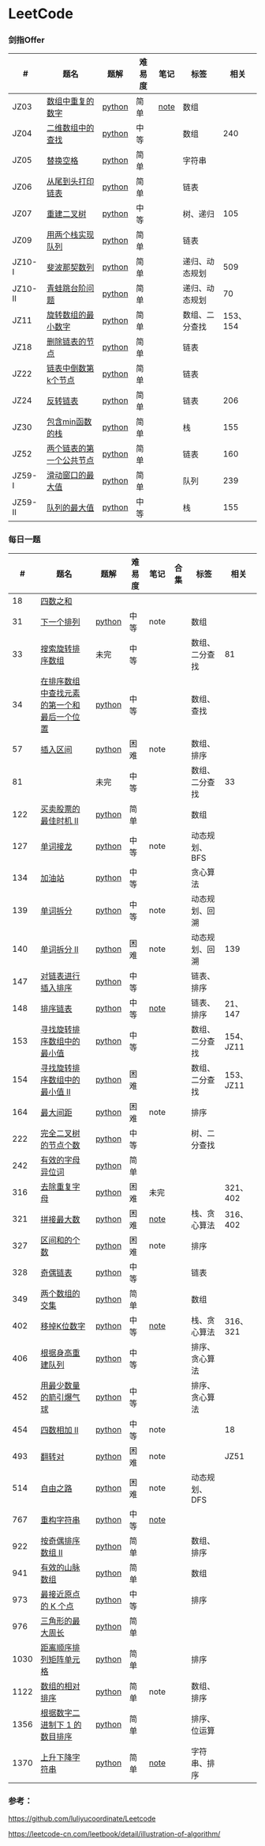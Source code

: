 # LeetCode

### 剑指Offer

| #       | 题名                                                         | 题解                                                         | 难易度 | 笔记                                                         | 标签           | 相关     |
| ------- | ------------------------------------------------------------ | ------------------------------------------------------------ | ------ | ------------------------------------------------------------ | -------------- | -------- |
| JZ03    | [数组中重复的数字](https://leetcode-cn.com/problems/shu-zu-zhong-zhong-fu-de-shu-zi-lcof/) | [python](https://github.com/Sibyl233/LeetCode/blob/master/src/JZ/JZ03.py) | 简单   | [note](https://github.com/Sibyl233/LeetCode/blob/master/note/JZ/JZ03.md) | 数组           |          |
| JZ04    | [二维数组中的查找](https://leetcode-cn.com/problems/er-wei-shu-zu-zhong-de-cha-zhao-lcof/) | [python](https://github.com/Sibyl233/LeetCode/blob/master/src/JZ/JZ04.py) | 中等   |                                                              | 数组           | 240      |
| JZ05    | [替换空格](https://leetcode-cn.com/problems/ti-huan-kong-ge-lcof/) | [python](https://github.com/Sibyl233/LeetCode/blob/master/src/JZ/JZ05.py) | 简单   |                                                              | 字符串         |          |
| JZ06    | [从尾到头打印链表](https://leetcode-cn.com/problems/cong-wei-dao-tou-da-yin-lian-biao-lcof/) | [python](https://github.com/Sibyl233/LeetCode/blob/master/src/JZ/JZ06.py) | 简单   |                                                              | 链表           |          |
| JZ07    | [重建二叉树](https://leetcode-cn.com/problems/zhong-jian-er-cha-shu-lcof/) | [python](https://github.com/Sibyl233/LeetCode/blob/master/src/JZ/JZ06.py) | 中等   |                                                              | 树、递归       | 105      |
| JZ09    | [用两个栈实现队列](https://leetcode-cn.com/problems/yong-liang-ge-zhan-shi-xian-dui-lie-lcof/) | [python](https://github.com/Sibyl233/LeetCode/blob/master/src/JZ/JZ09.py) | 简单   |                                                              | 链表           |          |
| JZ10-I  | [斐波那契数列](https://leetcode-cn.com/problems/fei-bo-na-qi-shu-lie-lcof/) | [python](https://github.com/Sibyl233/LeetCode/blob/master/src/JZ/JZ10-I.py) | 简单   |                                                              | 递归、动态规划 | 509      |
| JZ10-II | [青蛙跳台阶问题](https://leetcode-cn.com/problems/qing-wa-tiao-tai-jie-wen-ti-lcof/) | [python](https://github.com/Sibyl233/LeetCode/blob/master/src/JZ/JZ10-II.py) | 简单   |                                                              | 递归、动态规划 | 70       |
| JZ11    | [旋转数组的最小数字](https://leetcode-cn.com/problems/xuan-zhuan-shu-zu-de-zui-xiao-shu-zi-lcof/) | [python](https://github.com/Sibyl233/LeetCode/blob/master/src/JZ/JZ11.py) | 简单   |                                                              | 数组、二分查找 | 153、154 |
| JZ18    | [删除链表的节点](https://leetcode-cn.com/problems/shan-chu-lian-biao-de-jie-dian-lcof/) | [python](https://github.com/Sibyl233/LeetCode/blob/master/src/JZ/JZ18.py) | 简单   |                                                              | 链表           |          |
| JZ22    | [链表中倒数第k个节点](https://leetcode-cn.com/problems/lian-biao-zhong-dao-shu-di-kge-jie-dian-lcof/) | [python](https://github.com/Sibyl233/LeetCode/blob/master/src/JZ/JZ22.py) | 简单   |                                                              | 链表           |          |
| JZ24    | [反转链表](https://leetcode-cn.com/problems/fan-zhuan-lian-biao-lcof/) | [python](https://github.com/Sibyl233/LeetCode/blob/master/src/JZ/JZ24.py) | 简单   |                                                              | 链表           | 206      |
| JZ30    | [包含min函数的栈](https://leetcode-cn.com/problems/bao-han-minhan-shu-de-zhan-lcof/) | [python](https://github.com/Sibyl233/LeetCode/blob/master/src/JZ/JZ30.py) | 简单   |                                                              | 栈             | 155      |
| JZ52    | [两个链表的第一个公共节点](https://leetcode-cn.com/problems/liang-ge-lian-biao-de-di-yi-ge-gong-gong-jie-dian-lcof/) | [python](https://github.com/Sibyl233/LeetCode/blob/master/src/JZ/JZ52.py) | 简单   |                                                              | 链表           | 160      |
| JZ59-I  | [滑动窗口的最大值](https://leetcode-cn.com/problems/hua-dong-chuang-kou-de-zui-da-zhi-lcof/) | [python](https://github.com/Sibyl233/LeetCode/blob/master/src/JZ/JZ59-I.py) | 简单   |                                                              | 队列           | 239      |
| JZ59-II | [队列的最大值](https://leetcode-cn.com/problems/dui-lie-de-zui-da-zhi-lcof/) | [python](https://github.com/Sibyl233/LeetCode/blob/master/src/JZ/JZ59-II.py) | 中等   |                                                              | 栈             | 155      |



### 每日一题

| #    | 题名                                                         | 题解 | 难易度 | 笔记 | 合集 | 标签 | 相关 |
| ---- | ------------------------------------------------------------ | -------- | ---------- | ---- | ---- | ---- | ---- |
| 18 | [四数之和](https://leetcode-cn.com/problems/4sum/) |  |  |  |  |  |  |
| 31 | [下一个排列](https://leetcode-cn.com/problems/next-permutation/) | [python](https://github.com/Sibyl233/LeetCode/blob/master/src/LC/31.py) | 中等 | note |  | 数组 |  |
| 33 | [搜索旋转排序数组](https://leetcode-cn.com/problems/search-in-rotated-sorted-array/) | 未完 | 中等 |  | | 数组、二分查找 | 81 |
| 34 | [在排序数组中查找元素的第一个和最后一个位置](https://leetcode-cn.com/problems/find-first-and-last-position-of-element-in-sorted-array/) | [python](https://github.com/Sibyl233/LeetCode/blob/master/src/LC/34.py) | 中等 |  |  | 数组、查找 | |
| 57   | [插入区间](https://leetcode-cn.com/problems/insert-interval/) | [python](https://github.com/Sibyl233/LeetCode/blob/master/src/LC/57.py) | 困难   | note |  | 数组、排序 |  |
| 81 |  | 未完 | 中等 |  | | 数组、二分查找 | 33 |
| 122 | [买卖股票的最佳时机 II](https://leetcode-cn.com/problems/best-time-to-buy-and-sell-stock-ii/) | [python](https://github.com/Sibyl233/LeetCode/blob/master/src/LC/122.py) | 简单 |  |  | 数组 |  |
| 127  | [单词接龙](https://leetcode-cn.com/problems/word-ladder/)    | [python](https://github.com/Sibyl233/LeetCode/blob/master/src/LC/127.py) | 中等   | note |  | 动态规划、BFS |  |
| 134 | [加油站](https://leetcode-cn.com/problems/gas-station/) | [python](https://github.com/Sibyl233/LeetCode/blob/master/src/LC/134.py) | 中等 |  |  | 贪心算法 | |
| 139 | [单词拆分](https://leetcode-cn.com/problems/word-break/) | [python](https://github.com/Sibyl233/LeetCode/blob/master/src/LC/139.py) | 中等 | note |  | 动态规划、回溯 | |
| 140 | [单词拆分 II](https://leetcode-cn.com/problems/word-break-ii/) | [python](https://github.com/Sibyl233/LeetCode/blob/master/src/LC/140.py) | 困难 | note |  | 动态规划、回溯 | 139 |
| 147 | [对链表进行插入排序](https://leetcode-cn.com/problems/insertion-sort-list/) | [python](https://github.com/Sibyl233/LeetCode/blob/master/src/LC/147.py) | 中等 |  |  | 链表、排序 |  |
| 148 | [排序链表](https://leetcode-cn.com/problems/sort-list/) | [python](https://github.com/Sibyl233/LeetCode/blob/master/src/LC/148.py) | 中等 | [note](https://github.com/Sibyl233/LeetCode/blob/master/note/LC/148.md) |  | 链表、排序 | 21、147 |
| 153 | [寻找旋转排序数组中的最小值](https://leetcode-cn.com/problems/find-minimum-in-rotated-sorted-array/) | [python](https://github.com/Sibyl233/LeetCode/blob/master/src/LC/153.py) | 中等 |  | | 数组、二分查找 | 154、JZ11 |
| 154 | [寻找旋转排序数组中的最小值 II](https://leetcode-cn.com/problems/find-minimum-in-rotated-sorted-array-ii/) | [python](https://github.com/Sibyl233/LeetCode/blob/master/src/JZ/JZ11.py) | 困难 |  | | 数组、二分查找 | 153、JZ11 |
| 164 | [最大间距](https://leetcode-cn.com/problems/maximum-gap/) | [python](https://github.com/Sibyl233/LeetCode/blob/master/src/LC/164.py) | 困难 | note |  | 排序 |  |
| 222 | [完全二叉树的节点个数](https://leetcode-cn.com/problems/count-complete-tree-nodes/) | [python](https://github.com/Sibyl233/LeetCode/blob/master/src/LC/222.py) | 中等 |  |  | 树、二分查找 |  |
| 242 | [有效的字母异位词](https://leetcode-cn.com/problems/valid-anagram/) | [python](https://github.com/Sibyl233/LeetCode/blob/master/src/LC/242.py) | 简单 |  |  |  |  |
| 316 | [去除重复字母](https://leetcode-cn.com/problems/remove-duplicate-letters/) | [python](https://github.com/Sibyl233/LeetCode/blob/master/src/LC/316.py) | 困难 | 未完 | | | 321、402 |
| 321 | [拼接最大数](https://leetcode-cn.com/problems/create-maximum-number/) | [python](https://github.com/Sibyl233/LeetCode/blob/master/src/LC/321.py) | 困难 | [note](https://github.com/Sibyl233/LeetCode/blob/master/note/LC/321.md) |  | 栈、贪心算法 | 316、402 |
| 327 | [区间和的个数](https://leetcode-cn.com/problems/count-of-range-sum/) | [python](https://github.com/Sibyl233/LeetCode/blob/master/src/LC/327.py) | 困难 | note |  | 排序 |  |
| 328 | [奇偶链表](https://leetcode-cn.com/problems/odd-even-linked-list/) | [python](https://github.com/Sibyl233/LeetCode/blob/master/src/LC/328.py) | 中等 |  |  | 链表 | |
| 349 | [两个数组的交集](https://leetcode-cn.com/problems/intersection-of-two-arrays/) | [python](https://github.com/Sibyl233/LeetCode/blob/master/src/LC/349.py) | 简单 |  |  | 数组 | |
| 402 | [移掉K位数字](https://leetcode-cn.com/problems/remove-k-digits/) | [python](https://github.com/Sibyl233/LeetCode/blob/master/src/LC/402.py) | 中等 | [note](https://github.com/Sibyl233/LeetCode/blob/master/note/LC/402.md) |  | 栈、贪心算法 | 316、321 |
| 406 | [根据身高重建队列](https://leetcode-cn.com/problems/queue-reconstruction-by-height/) | [python](https://github.com/Sibyl233/LeetCode/blob/master/src/LC/406.py) | 中等 |  |  | 排序、贪心算法 | |
| 452 | [用最少数量的箭引爆气球](https://leetcode-cn.com/problems/minimum-number-of-arrows-to-burst-balloons/) | [python](https://github.com/Sibyl233/LeetCode/blob/master/src/LC/452.py) | 中等 | | | 排序、贪心算法 | |
| 454 | [四数相加 II](https://leetcode-cn.com/problems/4sum-ii/) | [python](https://github.com/Sibyl233/LeetCode/blob/master/src/LC/454.py) | 中等 | note |  |  | 18 |
| 493 | [翻转对](https://leetcode-cn.com/problems/reverse-pairs/) | [python](https://github.com/Sibyl233/LeetCode/blob/master/src/LC/493.py) | 困难 | note |  | | JZ51 |
| 514 | [自由之路](https://leetcode-cn.com/problems/freedom-trail/) | [python](https://github.com/Sibyl233/LeetCode/blob/master/src/LC/514.py) | 困难 | note |  | 动态规划、DFS | |
| 767 | [重构字符串](https://leetcode-cn.com/problems/reorganize-string/) | [python](https://github.com/Sibyl233/LeetCode/blob/master/src/LC/767.py) | 中等 | [note](https://github.com/Sibyl233/LeetCode/blob/master/note/LC/767.md) |  |  | |
| 922 | [按奇偶排序数组 II](https://leetcode-cn.com/problems/sort-array-by-parity-ii/) | [python](https://github.com/Sibyl233/LeetCode/blob/master/src/LC/922.py) | 简单 | | | 数组、排序 | |
| 941  | [有效的山脉数组](https://leetcode-cn.com/problems/valid-mountain-array/) | [python](https://github.com/Sibyl233/LeetCode/blob/master/src/LC/941.py) | 简单   |      |      | 数组 |  |
| 973 | [最接近原点的 K 个点](https://leetcode-cn.com/problems/k-closest-points-to-origin/) | [python](https://github.com/Sibyl233/LeetCode/blob/master/src/LC/973.py) | 中等 | | | 排序 | |
| 976 | [三角形的最大周长](https://leetcode-cn.com/problems/largest-perimeter-triangle/) | [python](https://github.com/Sibyl233/LeetCode/blob/master/src/LC/976.py) | 简单 |  |  |  | |
| 1030 | [距离顺序排列矩阵单元格](https://leetcode-cn.com/problems/matrix-cells-in-distance-order/) | [python](https://github.com/Sibyl233/LeetCode/blob/master/src/LC/1030.py) | 简单 | | | 排序 | |
| 1122 | [数组的相对排序](https://leetcode-cn.com/problems/relative-sort-array/) | [python](https://github.com/Sibyl233/LeetCode/blob/master/src/LC/1122.py) | 简单 | note |  | 数组、排序 | |
| 1356 | [根据数字二进制下 1 的数目排序](https://leetcode-cn.com/problems/sort-integers-by-the-number-of-1-bits/) | [python](https://github.com/Sibyl233/LeetCode/blob/master/src/LC/1356.py) | 简单 | | | 排序、位运算 | |
| 1370 | [上升下降字符串](https://leetcode-cn.com/problems/increasing-decreasing-string/) | [python](https://github.com/Sibyl233/LeetCode/blob/master/src/LC/1370.py) | 简单 | [note](https://github.com/Sibyl233/LeetCode/blob/master/note/LC/1370.md) |  | 字符串、排序 | |



### 参考：

https://github.com/luliyucoordinate/Leetcode

https://leetcode-cn.com/leetbook/detail/illustration-of-algorithm/